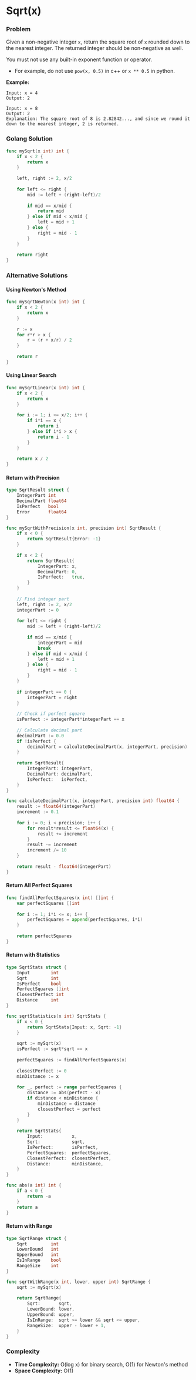 # Sqrt(x)

### Problem
Given a non-negative integer `x`, return the square root of `x` rounded down to the nearest integer. The returned integer should be non-negative as well.

You must not use any built-in exponent function or operator.

- For example, do not use `pow(x, 0.5)` in c++ or `x ** 0.5` in python.

**Example:**
```
Input: x = 4
Output: 2

Input: x = 8
Output: 2
Explanation: The square root of 8 is 2.82842..., and since we round it down to the nearest integer, 2 is returned.
```

### Golang Solution

```go
func mySqrt(x int) int {
    if x < 2 {
        return x
    }
    
    left, right := 2, x/2
    
    for left <= right {
        mid := left + (right-left)/2
        
        if mid == x/mid {
            return mid
        } else if mid < x/mid {
            left = mid + 1
        } else {
            right = mid - 1
        }
    }
    
    return right
}
```

### Alternative Solutions

#### **Using Newton's Method**
```go
func mySqrtNewton(x int) int {
    if x < 2 {
        return x
    }
    
    r := x
    for r*r > x {
        r = (r + x/r) / 2
    }
    
    return r
}
```

#### **Using Linear Search**
```go
func mySqrtLinear(x int) int {
    if x < 2 {
        return x
    }
    
    for i := 1; i <= x/2; i++ {
        if i*i == x {
            return i
        } else if i*i > x {
            return i - 1
        }
    }
    
    return x / 2
}
```

#### **Return with Precision**
```go
type SqrtResult struct {
    IntegerPart int
    DecimalPart float64
    IsPerfect   bool
    Error       float64
}

func mySqrtWithPrecision(x int, precision int) SqrtResult {
    if x < 0 {
        return SqrtResult{Error: -1}
    }
    
    if x < 2 {
        return SqrtResult{
            IntegerPart: x,
            DecimalPart: 0,
            IsPerfect:   true,
        }
    }
    
    // Find integer part
    left, right := 2, x/2
    integerPart := 0
    
    for left <= right {
        mid := left + (right-left)/2
        
        if mid == x/mid {
            integerPart = mid
            break
        } else if mid < x/mid {
            left = mid + 1
        } else {
            right = mid - 1
        }
    }
    
    if integerPart == 0 {
        integerPart = right
    }
    
    // Check if perfect square
    isPerfect := integerPart*integerPart == x
    
    // Calculate decimal part
    decimalPart := 0.0
    if !isPerfect {
        decimalPart = calculateDecimalPart(x, integerPart, precision)
    }
    
    return SqrtResult{
        IntegerPart: integerPart,
        DecimalPart: decimalPart,
        IsPerfect:   isPerfect,
    }
}

func calculateDecimalPart(x, integerPart, precision int) float64 {
    result := float64(integerPart)
    increment := 0.1
    
    for i := 0; i < precision; i++ {
        for result*result <= float64(x) {
            result += increment
        }
        result -= increment
        increment /= 10
    }
    
    return result - float64(integerPart)
}
```

#### **Return All Perfect Squares**
```go
func findAllPerfectSquares(x int) []int {
    var perfectSquares []int
    
    for i := 1; i*i <= x; i++ {
        perfectSquares = append(perfectSquares, i*i)
    }
    
    return perfectSquares
}
```

#### **Return with Statistics**
```go
type SqrtStats struct {
    Input        int
    Sqrt         int
    IsPerfect    bool
    PerfectSquares []int
    ClosestPerfect int
    Distance     int
}

func sqrtStatistics(x int) SqrtStats {
    if x < 0 {
        return SqrtStats{Input: x, Sqrt: -1}
    }
    
    sqrt := mySqrt(x)
    isPerfect := sqrt*sqrt == x
    
    perfectSquares := findAllPerfectSquares(x)
    
    closestPerfect := 0
    minDistance := x
    
    for _, perfect := range perfectSquares {
        distance := abs(perfect - x)
        if distance < minDistance {
            minDistance = distance
            closestPerfect = perfect
        }
    }
    
    return SqrtStats{
        Input:           x,
        Sqrt:            sqrt,
        IsPerfect:       isPerfect,
        PerfectSquares:  perfectSquares,
        ClosestPerfect:  closestPerfect,
        Distance:        minDistance,
    }
}

func abs(a int) int {
    if a < 0 {
        return -a
    }
    return a
}
```

#### **Return with Range**
```go
type SqrtRange struct {
    Sqrt         int
    LowerBound   int
    UpperBound   int
    IsInRange    bool
    RangeSize    int
}

func sqrtWithRange(x int, lower, upper int) SqrtRange {
    sqrt := mySqrt(x)
    
    return SqrtRange{
        Sqrt:       sqrt,
        LowerBound: lower,
        UpperBound: upper,
        IsInRange:  sqrt >= lower && sqrt <= upper,
        RangeSize:  upper - lower + 1,
    }
}
```

### Complexity
- **Time Complexity:** O(log x) for binary search, O(1) for Newton's method
- **Space Complexity:** O(1)
